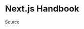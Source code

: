 # Next.js Handbook

[Source](https://www.freecodecamp.org/news/the-next-js-handbook/#next-js-vs-gatsby-vs-create-react-app)
